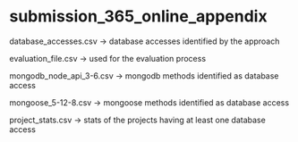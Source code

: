 # submission_365_online_appendix

database_accesses.csv -> database accesses identified by the approach

evaluation_file.csv -> used for the evaluation process

mongodb_node_api_3-6.csv -> mongodb methods identified as database access

mongoose_5-12-8.csv -> mongoose methods identified as database access

project_stats.csv -> stats of the projects having at least one database access
